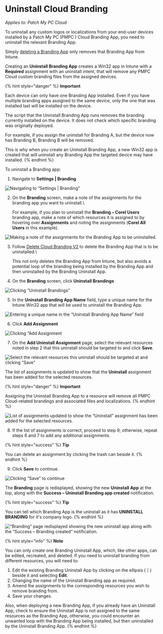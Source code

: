 # Uninstall Cloud Branding

_Applies to: Patch My PC Cloud_

To uninstall any custom logos or localizations from your end-user devices installed by a Patch My PC (PMPC ) Cloud Branding App, you need to uninstall the relevant Branding App.

Simply [deleting a Branding App](delete-cloud-branding.md) only removes that Branding App from Intune.

Creating an **Uninstall Branding App** creates a Win32 app in Intune with a **Required** assignment with an uninstall intent, that will remove any PMPC Cloud custom branding files from the assigned devices.

{% hint style="danger" %}
**Important**

Each device can only have one Branding App installed. Even if you have multiple branding apps assigned to the same device, only the one that was installed last will be installed on the device.

The script that the Uninstall Branding App runs removes the branding currently installed on the device. It does not check which specific branding was originally deployed.

For example, if you assign the uninstall for Branding A, but the device now has Branding B, Branding B will be removed.

This is why when you create an Uninstall Branding App, a new Win32 app is created that will uninstall any Branding App the targeted device may have installed.
{% endhint %}

To uninstall a Branding app:

1. Navigate to **Settings | Branding**

![Navigating to “Settings | Branding”](/_images/image-%282650%29.png-"Navigating-to-\"Settings-|-Branding\"" "Navigating to “Settings | Branding”")

2.  On the **Branding** screen, make a note of the assignments for the branding app you want to uninstall.\


    For example, if you plan to uninstall the **Branding – Corel Users** branding app, make a note of which resources it is assigned to by hovering over **Assignments** and noting the assignments (**Corel All Users** in this example).

![Making a note of the assignments for the Branding App to be uninstalled.](/_images/image-%282651%29.png-"Making-a-note-of-the-assignments-for-the-Branding-App-to-be-uninstalled." "Making a note of the assignments for the Branding App to be uninstalled.")

3.  Follow [Delete Cloud Branding V2](delete-cloud-branding.md) to delete the Branding App that is to be uninstalled.\


    This not only deletes the Branding App from Intune, but also avoids a potential loop of the branding being installed by the Branding App and then uninstalled by the Branding Uninstall App.
4. On the **Branding** screen, click **Uninstall Brandings**

![Clicking “Uninstall Brandings”](/_images/image-%282652%29.png-"Clicking-\"Uninstall-Brandings\"" "Clicking “Uninstall Brandings”")

5. In the **Uninstall Branding App Name** field, type a unique name for the Intune Win32 app that will be used to uninstall the Branding App.

![Entering a unique name in the “Uninstall Branding App Name” field](/_images/image-%282653%29.png-"Entering-a-unique-name-in-the-\"Uninstall-Branding-App-Name\"-field" "Entering a unique name in the “Uninstall Branding App Name” field")

6. Click **Add Assignment**

![Clicking “Add Assignment](/_images/image-%282654%29.png-"Clicking-\"Add-Assignment" "Clicking “Add Assignment")

7. On the **Add Uninstall Assignment** page, select the relevant resources noted in step 2 that this uninstall should be targeted to and click **Save**.

![Select the relevant resources this uninstall should be targeted at and clicking “Save”](/_images/image-%282655%29.png-"Select-the-relevant-resources-this-uninstall-should-be-targeted-at-and-clicking-\"Save\"" "Select the relevant resources this uninstall should be targeted at and clicking “Save”")

The list of assignments is updated to show that the **Uninstall** assignment has been added for the selected resources.

{% hint style="danger" %}
**Important**

Assigning the Uninstall Branding App to a resource will remove all PMPC Cloud-related brandings and associated files and localizations.&#x20;
{% endhint %}

![List of assignments updated to show the “Uninstall” assignment has been added for the selected resources.](/_images/image-%2817%29.png-"List-of-assignments-updated-to-show-the-\"Uninstall\"-assignment-has-been-added-for-the-selected-resources." "List of assignments updated to show the “Uninstall” assignment has been added for the selected resources.")

8. If the list of assignments is correct, proceed to step 9; otherwise, repeat steps 6 and 7 to add any additional assignments.

{% hint style="success" %}
**Tip**

You can delete an assignment by clicking the trash can beside it.
{% endhint %}

9. Click **Save** to continue.

![Clicking “Save” to continue](/_images/image-%282657%29.png-"Clicking-\"Save\"-to-continue" "Clicking “Save” to continue")

The **Branding** page is redisplayed, showing the new **Uninstall App** at the top, along with the **Success – Uninstall Branding app created** notification.

{% hint style="success" %}
**Tip**

You can tell which Branding App is the uninstall as it has **UNINSTALL BRANDING** for it's company logo.
{% endhint %}

![“Branding” page redisplayed showing the new uninstall app along with the “Success – Branding created” notification.](/_images/image-%2818%29.png-"\"Branding\"-page-redisplayed-showing-the-new-uninstall-app-along-with-the-\"Success-–-Branding-created\"-notification." "“Branding” page redisplayed showing the new uninstall app along with the “Success – Branding created” notification.")

{% hint style="info" %}
**Note**

You can only create one Branding Uninstall App, which, like other apps, can be edited, recreated, and deleted. If you need to uninstall branding from different resources, you will need to:

1. Edit the existing Branding Uninstall App by clicking on the ellipsis (**⋮**) beside it and selecting **Edit**.
2. Changing the name of the Uninstall Branding app as required.
3. Amend the assignments to the corresponding resources you wish to remove branding from.
4. Save your changes.

Also, when deploying a new Branding App, if you already have an Uninstall App, check to ensure the Uninstall App is not assigned to the same resources as the Branding App, otherwise, you could encounter an unwanted loop with the Branding App being installed, but then uninstalled by the Uninstall Branding App.
{% endhint %}
